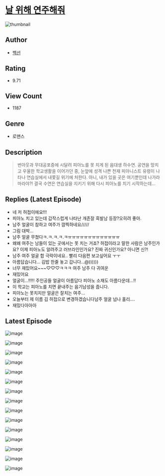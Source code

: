 # [날 위해 연주해줘](https://comic.naver.com/bestChallenge/list?titleId=809939)
![thumbnail](https://image-comic.pstatic.net/user_contents_data/challenge_comic/2023/05/23/366752/upload_7293409598335170609_480x623.jpeg)

## Author
- [백선](https://comic.naver.com/artistTitle?id=366752)

## Rating
- 9.71

## View Count
- 1187

## Genre
- 로맨스

## Description
> 번아웃과 무대공포증에 시달려 피아노를 못 치게 된 음대생 하수연. 공연을 망치고 우울한 학교생활을 이어가던 중, 눈앞에 성격 나쁜 천재 피아니스트 유령이 나타나 연습실에서 내쫓길 위기에 처한다. 아니, 내가 있을 곳은 여기뿐인데 나가라 마라야?! 결국 수연은 연습실을 지키기 위해 다시 피아노를 치기 시작하는데...

## Replies (Latest Episode)
- 네 저 허접이에요!!!
- 피아노 치고 있는데 갑작스럽게 나타난 개존잘 흑발남 등장?오히려 좋아.
- 남주 얼굴이 참하고 여주가 깜찍하네요/////
- 그림 대박…
- 남주 얼굴 무쳤다ㅋ.ㅋ.ㅋ.ㅋ.ㅋㅠㅠㅠㅠㅠㅠㅠㅠㅠㅠㅠㅠㅠ
- 왜왜 여주는 남들이 있는 곳에서는 못 치는 거죠? 허접이라고 말한 사람은 남주인가요? 이제 피아노도 알려주고 러브라인인가요? 진짜 귀신인가요? 아니면 신?!
- 남주 여주 얼굴 합 극락이네요.. 빨리 다음편 보고싶어요 ㅜㅜ
- 아름답습니다... 김밥 한줄 놓고 갑니다...@))))))
- 너무 재밌어요~~~♡♡♡ㅋㅋㅋ 여주 남주 다 귀여운
- 재밌어요
- 얼굴이...!!!!! 주인공들 얼굴이 아름답다 피아노 소재도 아름다운데...!!
- 이 학교는 피아노를 치면 끝내주는 음기남성을 줍니다.
- 피아노는 못치지만 얼굴은 잘치는 여주...
- 오늘부터 제 이름 김 허접으로 변경하겠습니다남주 얼굴 넘나 홀리....
- 재밌다아아아

## Latest Episode
![image](https://image-comic.pstatic.net/user_contents_data/challenge_comic/2023/05/23/366752/upload_7162190368117764918.jpeg)

![image](https://image-comic.pstatic.net/user_contents_data/challenge_comic/2023/05/23/366752/upload_3617908072600975414.jpeg)

![image](https://image-comic.pstatic.net/user_contents_data/challenge_comic/2023/05/23/366752/upload_3546645606610319161.jpeg)

![image](https://image-comic.pstatic.net/user_contents_data/challenge_comic/2023/05/23/366752/upload_7364622574223046193.jpeg)

![image](https://image-comic.pstatic.net/user_contents_data/challenge_comic/2023/05/23/366752/upload_4134645552219448930.jpeg)

![image](https://image-comic.pstatic.net/user_contents_data/challenge_comic/2023/05/23/366752/upload_3991934634520819769.jpeg)

![image](https://image-comic.pstatic.net/user_contents_data/challenge_comic/2023/05/23/366752/upload_3978711705002848353.jpeg)

![image](https://image-comic.pstatic.net/user_contents_data/challenge_comic/2023/05/23/366752/upload_3486175558670365232.jpeg)

![image](https://image-comic.pstatic.net/user_contents_data/challenge_comic/2023/05/23/366752/upload_3618136754524599142.jpeg)

![image](https://image-comic.pstatic.net/user_contents_data/challenge_comic/2023/05/23/366752/upload_4049634797200826934.jpeg)

![image](https://image-comic.pstatic.net/user_contents_data/challenge_comic/2023/05/23/366752/upload_3558465171103298403.jpeg)

![image](https://image-comic.pstatic.net/user_contents_data/challenge_comic/2023/05/23/366752/upload_3760898632043540533.jpeg)

![image](https://image-comic.pstatic.net/user_contents_data/challenge_comic/2023/05/23/366752/upload_3919879029120317745.jpeg)

![image](https://image-comic.pstatic.net/user_contents_data/challenge_comic/2023/05/23/366752/upload_7219889452002523190.jpeg)

![image](https://image-comic.pstatic.net/user_contents_data/challenge_comic/2023/05/23/366752/upload_3544673993266521650.jpeg)
